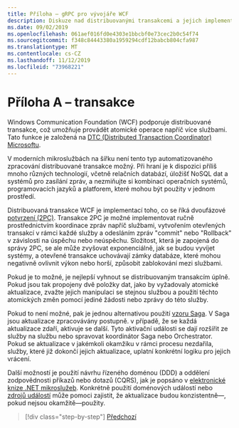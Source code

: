 ```yaml
---
title: Příloha – gRPC pro vývojáře WCF
description: Diskuze nad distribuovanými transakcemi a jejich implementaci v moderních architekturách mikroslužeb.
ms.date: 09/02/2019
ms.openlocfilehash: 061aef016fd0e4303e1bbcbf0e73cec2b0c54f74
ms.sourcegitcommit: f348c84443380a1959294cdf12babcb804cfa987
ms.translationtype: MT
ms.contentlocale: cs-CZ
ms.lasthandoff: 11/12/2019
ms.locfileid: "73968221"
---
```

# <a name="appendix-a---transactions"></a>Příloha A – transakce

Windows Communication Foundation (WCF) podporuje distribuované transakce, což umožňuje provádět atomické operace napříč více službami. Tato funkce je založená na [DTC (Distributed Transaction Coordinator) Microsoftu](https://docs.microsoft.com/previous-versions/windows/desktop/ms684146(v=vs.85)).

V moderních mikroslužbách na šířku není tento typ automatizovaného zpracování distribuované transakce možný. Při hraní je k dispozici příliš mnoho různých technologií, včetně relačních databází, úložišť NoSQL dat a systémů pro zasílání zpráv, a nezmiňujte si kombinaci operačních systémů, programovacích jazyků a platforem, které mohou být použity v jednom prostředí.

Distribuovaná transakce WCF je implementací toho, co se říká dvoufázové [potvrzení (2PC)](https://en.wikipedia.org/wiki/Two-phase_commit_protocol). Transakce 2PC je možné implementovat ručně prostřednictvím koordinace zpráv napříč službami, vytvořením otevřených transakcí v rámci každé služby a odesláním zpráv "commit" nebo "Rollback" v závislosti na úspěchu nebo neúspěchu. Složitost, která je zapojená do správy 2PC, se ale může zvyšovat exponenciálně, jak se budou vyvíjet systémy, a otevřené transakce uchovávají zámky databáze, které mohou negativně ovlivnit výkon nebo horší, způsobit zablokování mezi službami.

Pokud je to možné, je nejlepší vyhnout se distribuovaným transakcím úplně. Pokud jsou tak propojeny dvě položky dat, jako by vyžadovaly atomické aktualizace, zvažte jejich manipulaci se stejnou službou a použití těchto atomických změn pomocí jediné žádosti nebo zprávy do této služby.

Pokud to není možné, pak je jednou alternativou použití [vzoru Saga](https://microservices.io/patterns/data/saga.html). V Saga jsou aktualizace zpracovávány postupně. v případě, že se každá aktualizace zdaří, aktivuje se další. Tyto aktivační události se dají rozšířit ze služby na službu nebo spravovat koordinátor Saga nebo Orchestrator. Pokud se aktualizace v jakémkoli okamžiku v rámci procesu nezdařila, služby, které již dokončí jejich aktualizace, uplatní konkrétní logiku pro jejich vrácení.

Další možností je použití návrhu řízeného doménou (DDD) a oddělení zodpovědnosti příkazů nebo dotazů (CQRS), jak je popsáno v [elektronické knize .NET mikroslužeb](https://docs.microsoft.com/dotnet/architecture/microservices/microservice-ddd-cqrs-patterns/). Konkrétně použití doménových událostí nebo [zdrojů událostí](https://martinfowler.com/eaaDev/EventSourcing.html) může pomoci zajistit, že aktualizace budou konzistentně&mdash;, pokud nejsou okamžitě&mdash;použity.

>[!div class="step-by-step"]
>[Předchozí](application-performance-management.md)
